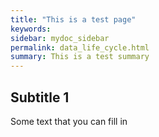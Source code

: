 ```yaml
---
title: "This is a test page"
keywords: 
sidebar: mydoc_sidebar
permalink: data_life_cycle.html
summary: This is a test summary
---
```



## Subtitle 1

Some text that you can fill in
